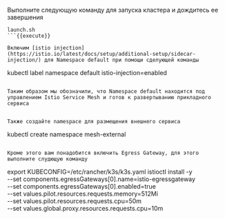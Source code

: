 Выполните следующую команду для запуска кластера и дождитесь ее завершения

```
launch.sh
```{{execute}}

Включим [istio injection](https://istio.io/latest/docs/setup/additional-setup/sidecar-injection/) для Namespace default при помощи сделующей команды

```
kubectl label namespace default istio-injection=enabled
```{{execute}}

Таким образом мы обозначили, что Namespace default находится под управлением Istio Service Mesh и готов к развертыванию прикладного сервиса


Также coздайте namespace для размещения внешнего сервиса

```
kubectl create namespace mesh-external
```{{execute}}

Кроме этого вам понадобится включить Egress Gateway, для этого выполните слудющую команду

```
export KUBECONFIG=/etc/rancher/k3s/k3s.yaml
istioctl install -y \
--set components.egressGateways[0].name=istio-egressgateway \
--set components.egressGateways[0].enabled=true \
--set values.pilot.resources.requests.memory=512Mi \
--set values.pilot.resources.requests.cpu=50m \
--set values.global.proxy.resources.requests.cpu=10m
```{{execute}}


